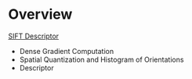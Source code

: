 
# Overview 

[SIFT Descriptor](http://nbviewer.jupyter.org/github/NicolaBernini/ComputerVision1/blob/master/descriptors/sift/sift1.ipynb)
- Dense Gradient Computation 
- Spatial Quantization and Histogram of Orientations 
- Descriptor 

